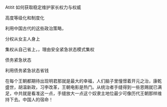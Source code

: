 Atitit 如何获取稳定维护家长权力与权威

高度等级化和制度化

利用中国古代的这些政治策略，

分权从女主人身上

集权从自己省上，，理由安全紧急状态模式集权

债务紧急状态

利用债务紧急状态省钱

在每个王朝都期待出现明君那就是最大的幸福，人们脑子里憧憬着开元之治，康乾盛世，胡温新政，习李改革，王朝电影是热门。从统治者手缝得到一些恩赐就已满足，中共就是看准这一点，手缝放大一点这个奴隶主地位最少可像历代王朝那样维持下去。中国人的宿命！
